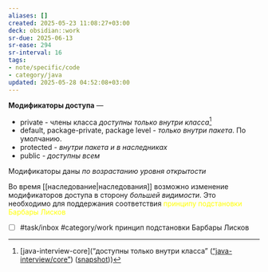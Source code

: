 ```yaml
---
aliases: []
created: 2025-05-23 11:08:27+03:00
deck: obsidian::work
sr-due: 2025-06-13
sr-ease: 294
sr-interval: 16
tags:
- note/specific/code
- category/java
updated: 2025-05-28 04:52:08+03:00
---
```


**Модификаторы доступа**
—
- private - члены класса *доступны только внутри класса*[^1]
- default, package-private, package level - *только внутри пакета*. По умолчанию.
- protected - *внутри пакета и в наследниках*
- public - *доступны всем*

Модификаторы даны *по возрастанию уровня открытости*

Во время [[наследование|наследования]] возможно изменение модификаторов доступа в сторону *большей видимости*. Это необходимо для поддержания соответствия <font color="#ffff00">принципу подстановки Барбары Лисков</font>

- [ ] #task/inbox #category/work принцип подстановки Барбары Лисков

[^1]: [java-interview-core](“доступны только внутри класса” ([“java-interview/core”](zotero://select/library/items/T3X9ZD57)) ([snapshot](zotero://open-pdf/library/items/2GAN5TQF?sel=p%3Anth-child(11)&annotation=J3S4XW6X)))